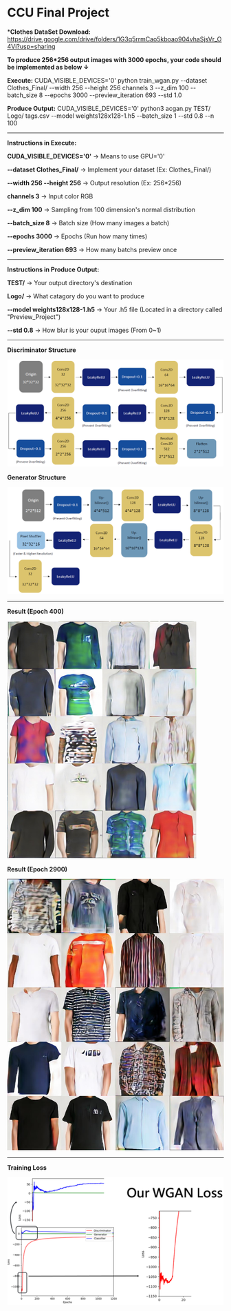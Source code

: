 # CCU Final Project

***Clothes DataSet Download:** https://drive.google.com/drive/folders/1G3q5rrmCao5kboao904vhaSjsVr_O4Vi?usp=sharing

**To produce 256*256 output images with 3000 epochs, your code should be implemented as below ↓**

**Execute:** CUDA_VISIBLE_DEVICES='0' python train_wgan.py --dataset Clothes_Final/
 --width 256 --height 256 channels 3 --z_dim 100 --batch_size 8 --epochs 3000 --preview_iteration 693 --std 1.0
 
**Produce Output:** CUDA_VISIBLE_DEVICES='0' python3 acgan.py TEST/ Logo/  tags.csv --model weights128x128-1.h5 --batch_size 1 --std 0.8 --n 100
 
---

**Instructions in Execute:**

**CUDA_VISIBLE_DEVICES='0'** → Means to use GPU='0'

**--dataset Clothes_Final/** → Implement your dataset (Ex: Clothes_Final/)

**--width 256 --height 256** → Output resolution (Ex: 256*256)

**channels 3** → Input color RGB

**--z_dim 100** → Sampling from 100 dimension's normal distribution

**--batch_size 8** → Batch size (How many images a batch)

**--epochs 3000** → Epochs (Run how many times)

**--preview_iteration 693** → How many batchs preview once
 
---

**Instructions in Produce Output:**

**TEST/** → Your output directory's destination

**Logo/** → What catagory do you want to produce

**--model weights128x128-1.h5** → Your .h5 file (Located in a directory called "Preview_Project")

**--std 0.8** → How blur is your ouput images (From 0~1)

---

**Discriminator Structure**

![image](https://github.com/KBLin1996/CCU-Final-Project/blob/master/Discriminator.PNG)

**Generator Structure**

![image](https://github.com/KBLin1996/CCU-Final-Project/blob/master/Generator.PNG)

---

**Result (Epoch 400)**

![image](https://github.com/KBLin1996/CCU-Final-Project/blob/master/Epoch400.PNG)

**Result (Epoch 2900)**

![image](https://github.com/KBLin1996/CCU-Final-Project/blob/master/Epoch%202900.jpg)

---

**Training Loss**

![image](https://github.com/KBLin1996/CCU-Final-Project/blob/master/Loss.PNG)
